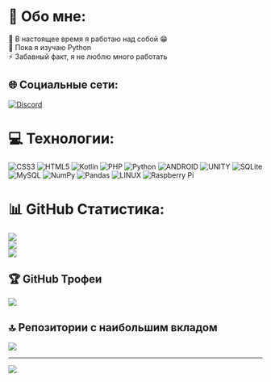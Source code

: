 # 💫 Обо мне:
🔭 В настоящее время я работаю над собой 😁<br>🌱 Пока я изучаю Python<br>⚡ Забавный факт, я не люблю много работать


## 🌐 Социальные сети:
[![Discord](https://img.shields.io/badge/Discord-%237289DA.svg?logo=discord&logoColor=white)](https://discord.gg/Doomblade#9003) 

# 💻 Технологии:
![CSS3](https://img.shields.io/badge/css3-%231572B6.svg?style=for-the-badge&logo=css3&logoColor=white) ![HTML5](https://img.shields.io/badge/html5-%23E34F26.svg?style=for-the-badge&logo=html5&logoColor=white) ![Kotlin](https://img.shields.io/badge/kotlin-%230095D5.svg?style=for-the-badge&logo=kotlin&logoColor=white) ![PHP](https://img.shields.io/badge/php-%23777BB4.svg?style=for-the-badge&logo=php&logoColor=white) ![Python](https://img.shields.io/badge/python-3670A0?style=for-the-badge&logo=python&logoColor=ffdd54) ![ANDROID](https://img.shields.io/badge/android-%2320232a.svg?style=for-the-badge&logo=android&logoColor=%a4c639) ![UNITY](https://img.shields.io/badge/Unity-%2320232a.svg?style=for-the-badge&logo=unity&logoColor=white) ![SQLite](https://img.shields.io/badge/sqlite-%2307405e.svg?style=for-the-badge&logo=sqlite&logoColor=white) ![MySQL](https://img.shields.io/badge/mysql-%2300f.svg?style=for-the-badge&logo=mysql&logoColor=white) ![NumPy](https://img.shields.io/badge/numpy-%23013243.svg?style=for-the-badge&logo=numpy&logoColor=white) ![Pandas](https://img.shields.io/badge/pandas-%23150458.svg?style=for-the-badge&logo=pandas&logoColor=white) ![LINUX](https://img.shields.io/badge/Linux-FCC624?style=for-the-badge&logo=linux&logoColor=black) ![Raspberry Pi](https://img.shields.io/badge/-RaspberryPi-C51A4A?style=for-the-badge&logo=Raspberry-Pi)
# 📊 GitHub Статистика:
![](https://github-readme-stats.vercel.app/api?username=Do0mblade&theme=tokyonight&hide_border=true&include_all_commits=true&count_private=true)<br/>
![](https://github-readme-streak-stats.herokuapp.com/?user=Do0mblade&theme=tokyonight&hide_border=true)<br/>
![](https://github-readme-stats.vercel.app/api/top-langs/?username=Do0mblade&theme=tokyonight&hide_border=true&include_all_commits=true&count_private=true&layout=compact)

## 🏆 GitHub Трофеи
![](https://github-profile-trophy.vercel.app/?username=Do0mblade&theme=onestar&no-frame=true&no-bg=true&margin-w=4)

## 🔝 Репозитории с наибольшим вкладом
![](https://github-contributor-stats.vercel.app/api?username=Do0mblade&limit=5&theme=onedark&combine_all_yearly_contributions=true)

---
[![](https://visitcount.itsvg.in/api?id=Do0mblade&icon=0&color=6)](https://visitcount.itsvg.in)

<!-- Proudly created with GPRM ( https://gprm.itsvg.in ) -->
